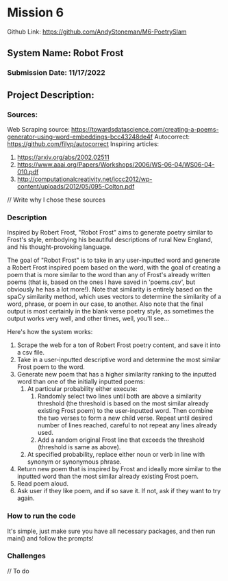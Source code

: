 # Mission 6
Github Link: https://github.com/AndyStoneman/M6-PoetrySlam

## System Name: Robot Frost
### Submission Date: 11/17/2022

## Project Description:
### Sources:

Web Scraping source: https://towardsdatascience.com/creating-a-poems-generator-using-word-embeddings-bcc43248de4f
Autocorrect: https://github.com/filyp/autocorrect
Inspiring articles:
1) https://arxiv.org/abs/2002.02511
2) https://www.aaai.org/Papers/Workshops/2006/WS-06-04/WS06-04-010.pdf
3) http://computationalcreativity.net/iccc2012/wp-content/uploads/2012/05/095-Colton.pdf

// Write why I chose these sources

### Description

Inspired by Robert Frost, "Robot Frost" aims to generate poetry similar to Frost's style, 
embodying his beautiful descriptions of rural New England, and his thought-provoking
language. 

The goal of "Robot Frost" is to take in any user-inputted word and generate a Robert Frost inspired
poem based on the word, with the goal of creating a poem that is more similar to the word than any of Frost's already
written poems (that is, based on the ones I have saved in 'poems.csv', but obviously he has a lot more!). Note
that similarity is entirely based on the spaCy similarity method, which uses vectors to determine the similarity of a 
word, phrase, or poem in our case, to another. Also note that the final output is most certainly in the blank verse
poetry style, as sometimes the output works very well, and other times, well, you'll see...

Here's how the system works:
1) Scrape the web for a ton of Robert Frost poetry content, and save it into a csv file. 
2) Take in a user-inputted descriptive word and determine the most similar Frost poem to the word.
3) Generate new poem that has a higher similarity ranking to the inputted word than one of the initially inputted poems:
   1) At particular probability either execute:
      1) Randomly select two lines until both are above a similarity threshold (the threshold is based on the most 
      similar already existing Frost poem) to the user-inputted word. Then combine the two verses to form a new child 
      verse. Repeat until desired number of lines reached, careful to not repeat any lines already used. 
      2) Add a random original Frost line that exceeds the threshold (threshold is same as above).
   2) At specified probability, replace either noun or verb in line with synonym or synonymous phrase.
4) Return new poem that is inspired by Frost and ideally more similar to the inputted word than the most similar 
already existing Frost poem. 
5) Read poem aloud.
6) Ask user if they like poem, and if so save it. If not, ask if they want to try again.

### How to run the code

It's simple, just make sure you have all necessary packages, and then run main() and follow the prompts!

### Challenges

// To do

